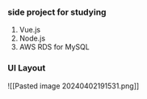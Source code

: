 ### side project for studying
1. Vue.js
2. Node.js
3. AWS RDS for MySQL

### UI Layout
![[Pasted image 20240402191531.png]]
